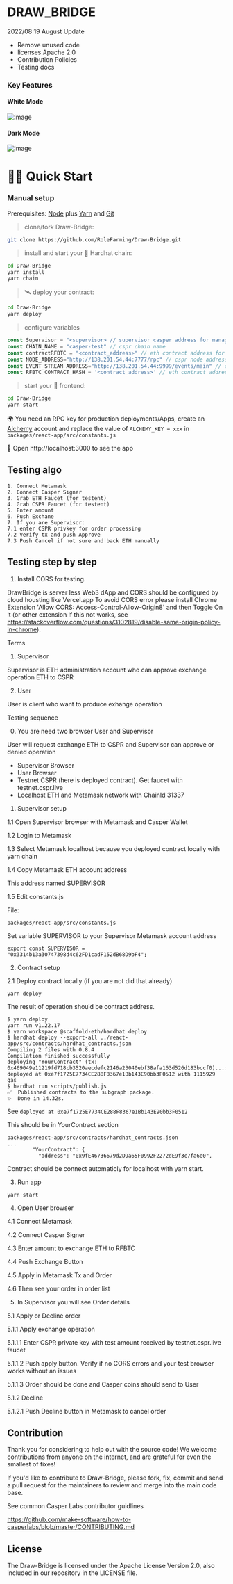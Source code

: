 # DRAW_BRIDGE

2022/08 19 August Update 
+ Remove unused code
+ licenses Apache 2.0
+ Contribution Policies
+ Testing docs

### Key Features

#### White Mode

![image](https://github.com/RoleFarming/project11/raw/main/assets/white.png)

#### Dark Mode
![image](https://github.com/RoleFarming/project11/raw/main/assets/dark.png)

# 🏄‍♂️ Quick Start

### Manual setup

Prerequisites: [Node](https://nodejs.org/en/download/) plus [Yarn](https://classic.yarnpkg.com/en/docs/install/) and [Git](https://git-scm.com/downloads)

> clone/fork Draw-Bridge:

```bash
git clone https://github.com/RoleFarming/Draw-Bridge.git
```

> install and start your 👷‍ Hardhat chain:

```bash
cd Draw-Bridge
yarn install
yarn chain
```

> 🛰 deploy your contract:

```bash
cd Draw-Bridge
yarn deploy
```

> configure variables

```javascript
const Supervisor = "<supervisor> // supervisor casper address for manage transfers
const CHAIN_NAME = "casper-test" // cspr chain name
const contractRFBTC = "<contract_address>" // eth contract address for rfbtc
const NODE_ADDRESS="http://138.201.54.44:7777/rpc" // cspr node address
const EVENT_STREAM_ADDRESS="http://138.201.54.44:9999/events/main" // cspr event stream
const RFBTC_CONTRACT_HASH = '<contract_address>' // eth contract address for rfbtc
```

> start your 📱 frontend:

```bash
cd Draw-Bridge
yarn start
```

🌍 You need an RPC key for production deployments/Apps, create an [Alchemy](https://www.alchemy.com/) account and replace the value of `ALCHEMY_KEY = xxx` in `packages/react-app/src/constants.js`

📱 Open http://localhost:3000 to see the app

## Testing algo
```
1. Connect Metamask
2. Connect Casper Signer
3. Grab ETH Faucet (for testent)
4. Grab CSPR Faucet (for testent) 
5. Enter amount
6. Push Exchane
7. If you are Supervisor:
7.1 enter CSPR privkey for order processing
7.2 Verify tx and push Approve
7.3 Push Cancel if not sure and back ETH manually
```

## Testing step by step

1. Install CORS for testing. 

DrawBridge is server less Web3 dApp and CORS should be configured by cloud housting like Vercel.app 
To avoid CORS error please install Chrome Extension 'Allow CORS: Access-Control-Allow-Origin8' and then Toggle On it (or other extension if this not works, see https://stackoverflow.com/questions/3102819/disable-same-origin-policy-in-chrome).

Terms

1. Supervisor

Supervisor is ETH administration account who can approve exchange operation ETH to CSPR

2. User

User is client who want to produce exhange operation


Testing sequence

0. You are need two browser User and Supervisor

User will request exchange ETH to CSPR and Supervisor can approve or denied operation

- Supervisor Browser
- User Browser
- Testnet CSPR (here is deployed contract). Get faucet with testnet.cspr.live
- Localhost ETH and Metamask network with ChainId 31337

1. Supervisor setup

1.1 Open Supervisor browser with Metamask and Casper Wallet

1.2 Login to Metamask

1.3 Select Metamask localhost because you deployed contract locally with yarn chain

1.4 Copy Metamask ETH account address

This address named SUPERVISOR

1.5 Edit constants.js

File:
```
packages/react-app/src/constants.js
```
Set variable SUPERVISOR to your Supervisor Metamask account address
```
export const SUPERVISOR = "0x3314b13a30747398d4c62FD1cadF152dB68D9bF4";
```

2. Contract setup

2.1 Deploy contract locally (if you are not did that already)
```
yarn deploy
```
The result of operation should be contract address.
```
$ yarn deploy
yarn run v1.22.17
$ yarn workspace @scaffold-eth/hardhat deploy
$ hardhat deploy --export-all ../react-app/src/contracts/hardhat_contracts.json
Compiling 2 files with 0.8.4
Compilation finished successfully
deploying "YourContract" (tx: 0x469049e11219fd718cb3520aecdefc2146a23040ebf38afa163d526d183bccf0)...: deployed at 0xe7f1725E7734CE288F8367e1Bb143E90bb3F0512 with 1115929 gas
$ hardhat run scripts/publish.js
✅  Published contracts to the subgraph package.
✨  Done in 14.32s.
```
See `deployed at 0xe7f1725E7734CE288F8367e1Bb143E90bb3F0512`

This should be in YourContract section
```
packages/react-app/src/contracts/hardhat_contracts.json
...
        "YourContract": {
          "address": "0x9fE46736679d2D9a65F0992F2272dE9f3c7fa6e0",
```
Contract should be connect automaticly for localhost with yarn start.

3. Run app
```
yarn start
```

4. Open User browser

4.1 Connect Metamask

4.2 Connect Casper Signer

4.3 Enter amount to exchange ETH to RFBTC

4.4 Push Exchange Button

4.5 Apply in Metamask Tx and Order

4.6 Then see your order in order list

5. In Supervisor you will see Order details

5.1 Apply or Decline order

5.1.1 Apply exchange operation

5.1.1.1 Enter CSPR private key with test amount received by testnet.cspr.live faucet

5.1.1.2 Push apply button. Verify if no CORS errors and your test browser works without an issues

5.1.1.3 Order should be done and Casper coins should send to User 

5.1.2 Decline

5.1.2.1 Push Decline button in Metamask to cancel order 

## Contribution

Thank you for considering to help out with the source code! We welcome contributions
from anyone on the internet, and are grateful for even the smallest of fixes!

If you'd like to contribute to Draw-Bridge, please fork, fix, commit and send a pull request
for the maintainers to review and merge into the main code base. 

See common Casper Labs contributor guidlines

https://github.com/make-software/how-to-casperlabs/blob/master/CONTRIBUTING.md

## License
The Draw-Bridge is licensed under the Apache License Version 2.0, also included in our repository in the LICENSE file.


